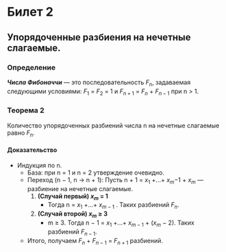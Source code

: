 # Билет 2

## Упорядоченные разбиения на нечетные слагаемые.

### **Определение**

_**Числа Фибоначчи**_ — это последовательность $F_n$, задаваемая следующими условиями: $F_1$ = $F_2$ = 1 и $F_{n+1}$ =
$F_n$ + $F_{n−1}$ при n > 1.

### **Теорема 2**

Количество упорядоченных разбиений числа n на нечетные слагаемые равно $F_n$.

#### **Доказательство**

+ Индукция по n.
  + База: при n = 1 и n = 2 утверждение очевидно.
  + Переход (n − 1, n → n + 1): Пусть n + 1 = $x_1$ +...+ $x_m$−1 + $x_m$ — разбиение на нечетные слагаемые.
    1. **(Случай первый) $x_m$ = 1**
       + Тогда n = $x_1$ +...+ $x_{m−1}$ . Таких разбиений $F_n$.
    2. **(Случай второй) $x_m$ ≥ 3**
       + m ≥ 3. Тогда n − 1 = $x_1$ +...+ $x_{m−1}$ + ($x_m$ − 2). Таких разбиений $F_{n−1}$.
  + Итого, получаем $F_n$ + $F_{n-1}$ = $F_{n+1}$ разбиений.
